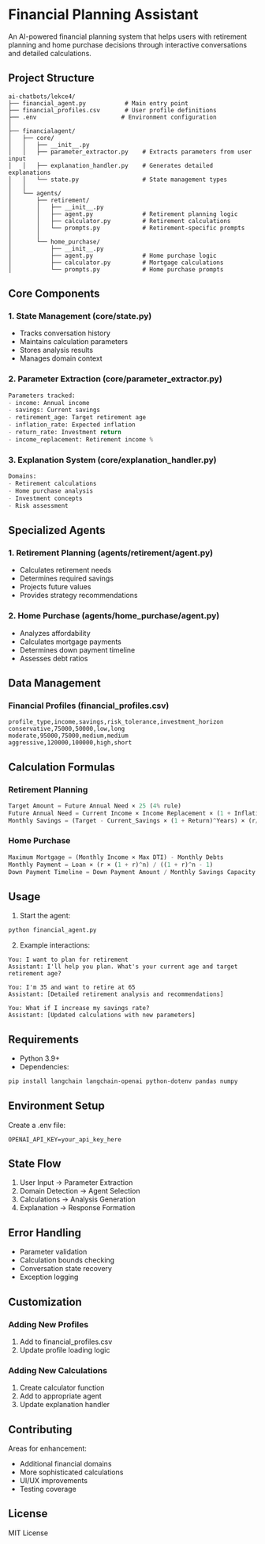 # Financial Planning Assistant

An AI-powered financial planning system that helps users with retirement planning and home purchase decisions through interactive conversations and detailed calculations.

## Project Structure

```
ai-chatbots/lekce4/
├── financial_agent.py           # Main entry point
├── financial_profiles.csv       # User profile definitions
├── .env                        # Environment configuration
│
├── financialagent/
│   ├── core/
│   │   ├── __init__.py
│   │   ├── parameter_extractor.py    # Extracts parameters from user input
│   │   ├── explanation_handler.py    # Generates detailed explanations
│   │   └── state.py                  # State management types
│   │
│   └── agents/
│       ├── retirement/
│       │   ├── __init__.py
│       │   ├── agent.py              # Retirement planning logic
│       │   ├── calculator.py         # Retirement calculations
│       │   └── prompts.py            # Retirement-specific prompts
│       │
│       └── home_purchase/
│           ├── __init__.py
│           ├── agent.py              # Home purchase logic
│           ├── calculator.py         # Mortgage calculations
│           └── prompts.py            # Home purchase prompts
```

## Core Components

### 1. State Management (core/state.py)
- Tracks conversation history
- Maintains calculation parameters
- Stores analysis results
- Manages domain context

### 2. Parameter Extraction (core/parameter_extractor.py)
```python
Parameters tracked:
- income: Annual income
- savings: Current savings
- retirement_age: Target retirement age
- inflation_rate: Expected inflation
- return_rate: Investment return
- income_replacement: Retirement income %
```

### 3. Explanation System (core/explanation_handler.py)
```python
Domains:
- Retirement calculations
- Home purchase analysis
- Investment concepts
- Risk assessment
```

## Specialized Agents

### 1. Retirement Planning (agents/retirement/agent.py)
- Calculates retirement needs
- Determines required savings
- Projects future values
- Provides strategy recommendations

### 2. Home Purchase (agents/home_purchase/agent.py)
- Analyzes affordability
- Calculates mortgage payments
- Determines down payment timeline
- Assesses debt ratios

## Data Management

### Financial Profiles (financial_profiles.csv)
```csv
profile_type,income,savings,risk_tolerance,investment_horizon
conservative,75000,50000,low,long
moderate,95000,75000,medium,medium
aggressive,120000,100000,high,short
```

## Calculation Formulas

### Retirement Planning
```python
Target Amount = Future Annual Need × 25 (4% rule)
Future Annual Need = Current Income × Income Replacement × (1 + Inflation)^Years
Monthly Savings = (Target - Current_Savings × (1 + Return)^Years) × (r/12) / ((1 + r/12)^(n×12) - 1)
```

### Home Purchase
```python
Maximum Mortgage = (Monthly Income × Max DTI) - Monthly Debts
Monthly Payment = Loan × (r × (1 + r)^n) / ((1 + r)^n - 1)
Down Payment Timeline = Down Payment Amount / Monthly Savings Capacity
```

## Usage

1. Start the agent:
```bash
python financial_agent.py
```

2. Example interactions:
```
You: I want to plan for retirement
Assistant: I'll help you plan. What's your current age and target retirement age?

You: I'm 35 and want to retire at 65
Assistant: [Detailed retirement analysis and recommendations]

You: What if I increase my savings rate?
Assistant: [Updated calculations with new parameters]
```

## Requirements

- Python 3.9+
- Dependencies:
```bash
pip install langchain langchain-openai python-dotenv pandas numpy
```

## Environment Setup

Create a .env file:
```
OPENAI_API_KEY=your_api_key_here
```

## State Flow

1. User Input → Parameter Extraction
2. Domain Detection → Agent Selection
3. Calculations → Analysis Generation
4. Explanation → Response Formation

## Error Handling

- Parameter validation
- Calculation bounds checking
- Conversation state recovery
- Exception logging

## Customization

### Adding New Profiles
1. Add to financial_profiles.csv
2. Update profile loading logic

### Adding New Calculations
1. Create calculator function
2. Add to appropriate agent
3. Update explanation handler

## Contributing

Areas for enhancement:
- Additional financial domains
- More sophisticated calculations
- UI/UX improvements
- Testing coverage

## License

MIT License 